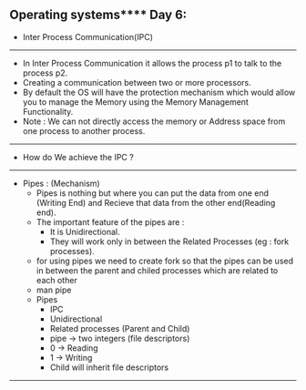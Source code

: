 ******************************Operating systems**********************************
Day 6:
----------------------------------------------------------------------------------------------------------
* Inter Process Communication(IPC)
----------------------------------------------------------------------------------------------------------
* In Inter Process Communication it allows the process p1 to talk to the process p2.
* Creating a communication between two or more processors.
* By default the OS will have the protection mechanism which would allow you to manage the Memory using the Memory Management Functionality.
* Note : We can not directly access the memory or Address space from one process to another process.
----------------------------------------------------------------------------------------------------------
* How do We achieve the IPC ?
----------------------------------------------------------------------------------------------------------
* Pipes : (Mechanism)
    * Pipes is nothing but where you can put the data from one end (Writing End) and Recieve that data from the other end(Reading end).
    * The important feature of the pipes are :
        * It is Unidirectional.
        * They will work only in between the Related Processes (eg : fork processes).
    * for using pipes we need to create fork so that the pipes can be used in between the parent and chiled processes which are related to each other 
    * man pipe 
    * Pipes
        * IPC
        * Unidirectional
        * Related processes (Parent and Child)
        * pipe -> two integers (file descriptors)
        * 0 -> Reading
        * 1 -> Writing
        * Child will inherit file descriptors
----------------------------------------------------------------------------------------------------------

